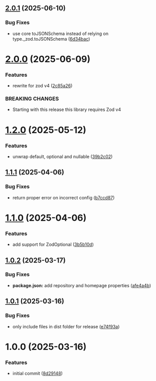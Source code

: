 ## [2.0.1](https://github.com/dasprid/stilla/compare/v2.0.0...v2.0.1) (2025-06-10)


### Bug Fixes

* use core toJSONSchema instead of relying on type._zod.toJSONSchema ([6d34bac](https://github.com/dasprid/stilla/commit/6d34bac044a29a0e05642e230d7d014ddc66db0e))

# [2.0.0](https://github.com/dasprid/stilla/compare/v1.2.0...v2.0.0) (2025-06-09)


### Features

* rewrite for zod v4 ([2c85a26](https://github.com/dasprid/stilla/commit/2c85a26aedea49d2416e9620b0af323d3ec80e15))


### BREAKING CHANGES

* Starting with this release this library requires Zod v4

# [1.2.0](https://github.com/dasprid/stilla/compare/v1.1.1...v1.2.0) (2025-05-12)


### Features

* unwrap default, optional and nullable ([39b2c02](https://github.com/dasprid/stilla/commit/39b2c02542688cca32de8c95756aeae8249addf6))

## [1.1.1](https://github.com/dasprid/stilla/compare/v1.1.0...v1.1.1) (2025-04-06)


### Bug Fixes

* return proper error on incorrect config ([b7ccd87](https://github.com/dasprid/stilla/commit/b7ccd879f4141ff2b8762bdfb0029a8bdebd5713))

# [1.1.0](https://github.com/dasprid/stilla/compare/v1.0.2...v1.1.0) (2025-04-06)


### Features

* add support for ZodOptional ([3b5b10d](https://github.com/dasprid/stilla/commit/3b5b10dca3ae0b406be9e6c4678514e0f54d06b4))

## [1.0.2](https://github.com/dasprid/stilla/compare/v1.0.1...v1.0.2) (2025-03-17)


### Bug Fixes

* **package.json:** add repository and homepage properties ([afe4a4b](https://github.com/dasprid/stilla/commit/afe4a4b4dec8d30ac5cff1d33cb9c7e61637eda3))

## [1.0.1](https://github.com/DASPRiD/stilla/compare/v1.0.0...v1.0.1) (2025-03-16)


### Bug Fixes

* only include files in dist folder for release ([e74f93a](https://github.com/DASPRiD/stilla/commit/e74f93a16415d456daa8ab1d498c68d1186cffa2))

# 1.0.0 (2025-03-16)


### Features

* initial commit ([8d29148](https://github.com/DASPRiD/stilla/commit/8d2914855478d174700413e13ac99ecc848f2199))
